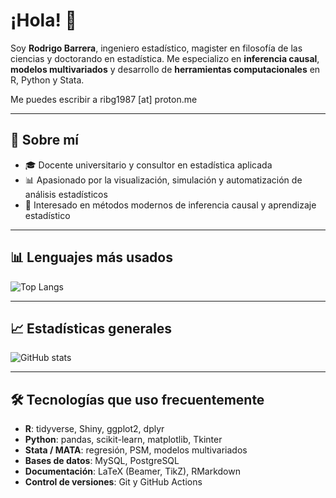 # ¡Hola! 👋

Soy **Rodrigo Barrera**, ingeniero estadístico, magister en filosofía de las ciencias y doctorando en estadística. Me especializo en **inferencia causal**, **modelos multivariados** y desarrollo de **herramientas computacionales** en R, Python y Stata.

Me puedes escribir a ribg1987 [at] proton.me

---

## 🚀 Sobre mí

- 🎓 Docente universitario y consultor en estadística aplicada
- 📊 Apasionado por la visualización, simulación y automatización de análisis estadísticos
- 🧠 Interesado en métodos modernos de inferencia causal y aprendizaje estadístico

---

## 📊 Lenguajes más usados

![Top Langs](https://github-readme-stats.vercel.app/api/top-langs/?username=barrerag87&layout=compact&langs_count=8&theme=tokyonight)

---

## 📈 Estadísticas generales

![GitHub stats](https://github-readme-stats.vercel.app/api?username=barrerag87&show_icons=true&theme=tokyonight&include_all_commits=true&count_private=true)

---

## 🛠️ Tecnologías que uso frecuentemente

- **R**: tidyverse, Shiny, ggplot2, dplyr
- **Python**: pandas, scikit-learn, matplotlib, Tkinter
- **Stata / MATA**: regresión, PSM, modelos multivariados
- **Bases de datos**: MySQL, PostgreSQL
- **Documentación**: LaTeX (Beamer, TikZ), RMarkdown
- **Control de versiones**: Git y GitHub Actions


